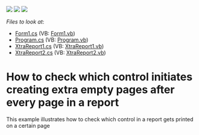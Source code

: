 <!-- default badges list -->
![](https://img.shields.io/endpoint?url=https://codecentral.devexpress.com/api/v1/VersionRange/128598955/18.1.11%2B)
[![](https://img.shields.io/badge/Open_in_DevExpress_Support_Center-FF7200?style=flat-square&logo=DevExpress&logoColor=white)](https://supportcenter.devexpress.com/ticket/details/E2338)
[![](https://img.shields.io/badge/📖_How_to_use_DevExpress_Examples-e9f6fc?style=flat-square)](https://docs.devexpress.com/GeneralInformation/403183)
<!-- default badges end -->
<!-- default file list -->
*Files to look at*:

* [Form1.cs](./CS/Form1.cs) (VB: [Form1.vb](./VB/Form1.vb))
* [Program.cs](./CS/Program.cs) (VB: [Program.vb](./VB/Program.vb))
* [XtraReport1.cs](./CS/XtraReport1.cs) (VB: [XtraReport1.vb](./VB/XtraReport1.vb))
* [XtraReport2.cs](./CS/XtraReport2.cs) (VB: [XtraReport2.vb](./VB/XtraReport2.vb))
<!-- default file list end -->
# How to check which control initiates creating extra empty pages after every page in a report


<p>This example illustrates how to check which control in a report gets printed on a certain page</p>

<br/>



